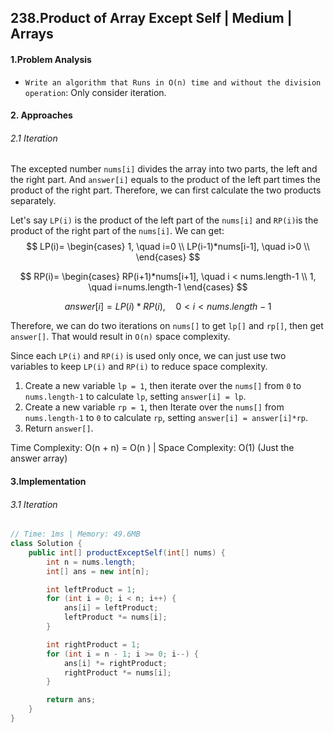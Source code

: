 ## 238.Product of Array Except Self | Medium | Arrays

#### 1.Problem Analysis

* `Write an algorithm that Runs in O(n) time and without the division operation`: Only consider iteration.

#### 2. Approaches

###### 2.1 Iteration

The excepted number `nums[i]` divides the array into two parts, the left and the right part. And `answer[i]` equals to the product of the left part times the product of the right part. Therefore, we can first calculate the two products separately. 

Let's say `LP(i)` is the product of the left part of the `nums[i]` and `RP(i)`is the product of the right part of the `nums[i]`. We can get:
$$
LP(i)= \begin{cases}
1, \quad i=0 \\
LP(i-1)*nums[i-1], \quad i>0 \\
\end{cases}
$$

$$
RP(i)= \begin{cases}
RP(i+1)*nums[i+1], \quad i < nums.length-1 \\
1, \quad i=nums.length-1
\end{cases}
$$

$$
answer[i]=LP(i)*RP(i), \quad 0<i<nums.length-1
$$

Therefore, we can do two iterations on `nums[]` to get `lp[]` and `rp[]`, then get `answer[]`. That would result in `O(n)` space complexity.

Since each `LP(i)` and `RP(i)` is used only once, we can just use two variables  to keep `LP(i)` and `RP(i)` to reduce space complexity.

1. Create a new variable `lp = 1`, then iterate over the `nums[]` from `0` to `nums.length-1` to calculate `lp`, setting `answer[i] = lp`.
2. Create a new variable `rp = 1`, then Iterate over the `nums[]` from `nums.length-1` to `0` to calculate `rp`, setting `answer[i] = answer[i]*rp`.
3. Return `answer[]`.

Time Complexity: O(n + n) = O(n ) | Space Complexity: O(1) (Just the answer array)

#### 3.Implementation

###### 3.1 Iteration

```java
// Time: 1ms | Memory: 49.6MB
class Solution {
    public int[] productExceptSelf(int[] nums) {
        int n = nums.length;
        int[] ans = new int[n];

        int leftProduct = 1;
        for (int i = 0; i < n; i++) {
            ans[i] = leftProduct;
            leftProduct *= nums[i];
        }

        int rightProduct = 1;
        for (int i = n - 1; i >= 0; i--) {
            ans[i] *= rightProduct;
            rightProduct *= nums[i];
        }

        return ans;
    }
}
```

